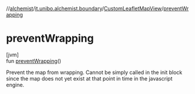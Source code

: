 //[alchemist](../../../index.md)/[it.unibo.alchemist.boundary](../index.md)/[CustomLeafletMapView](index.md)/[preventWrapping](prevent-wrapping.md)

# preventWrapping

[jvm]\
fun [preventWrapping](prevent-wrapping.md)()

Prevent the map from wrapping. Cannot be simply called in the init block since the map does not yet exist at that point in time in the javascript engine.
